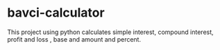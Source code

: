 # bavci-calculator
This project using python calculates simple interest, compound interest,  profit and loss , base and amount and percent. 
